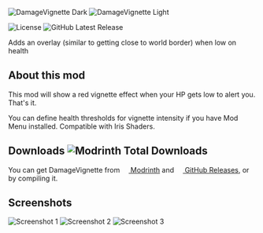 ![DamageVignette Dark](https://user-images.githubusercontent.com/95250141/215315003-89f1b221-0087-4c46-8aa9-4b117cfbae35.png#gh-dark-mode-only)
![DamageVignette Light](https://user-images.githubusercontent.com/95250141/215315000-c478ebac-fde4-40f6-a8e0-758d99f4c1c1.png#gh-light-mode-only)

![License](https://img.shields.io/github/license/Octol1ttle/DamageVignette)
![GitHub Latest Release](https://img.shields.io/github/v/release/Octol1ttle/DamageVignette)

Adds an overlay (similar to getting close to world border) when low on health

## About this mod

This mod will show a red vignette effect when your HP gets low to alert you. That's it.

You can define health thresholds for vignette intensity if you have Mod Menu installed. Compatible with Iris Shaders.

## Downloads ![Modrinth Total Downloads](https://img.shields.io/modrinth/dt/damagevignette?logo=modrinth)

You can get DamageVignette
from <a href="https://modrinth.com/mod/damagevignette"><img src="https://user-images.githubusercontent.com/95250141/215295812-5a6bfb65-ea4a-4cd7-83c0-01d63881e741.png" width="14px">
Modrinth</a>
and <a href="https://github.com/Octol1ttle/DamageVignette/releases/latest"><img src="https://user-images.githubusercontent.com/95250141/215295954-12ac9f2a-e836-4c09-9fdc-4c09a5c2e5ce.png" width="14px">
GitHub Releases</a>, or by compiling it.

## Screenshots

![Screenshot 1](https://user-images.githubusercontent.com/95250141/215296964-e8d1b3af-6062-4e99-80a9-ac14d2b03a6d.png)
![Screenshot 2](https://user-images.githubusercontent.com/95250141/215296965-59b8b276-9f6c-49c2-9659-042865ca4962.png)
![Screenshot 3](https://user-images.githubusercontent.com/95250141/215296968-ca98b944-3339-4912-adbe-0db92f1038fa.png)
